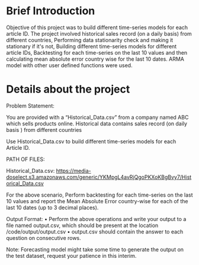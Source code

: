 # Brief Introduction

Objective of this project was to build different time-series models for each article ID. 
The project involved historical sales record (on a daily basis) from different countries, Performing data stationarity check and making it stationary if it's not, Building different time-series models for different article IDs, Backtesting for each time-series on the last 10 values and then calculating mean absolute error country wise for the last 10 dates.
ARMA model with other user defined functions were used.

# Details about the project

Problem Statement: 

You are provided with a “Historical_Data.csv”  from a company named ABC which sells products online. 
Historical data contains sales record (on daily basis ) from different countries 

Use Historical_Data.csv to build different time-series models for each Article ID.

PATH OF FILES:

Historical_Data.csv: https://media-doselect.s3.amazonaws.com/generic/YKMpgL4avRjQgoPKXoKBgBvy7/Historical_Data.csv

For the above scenario,
Perform backtesting for each time-series on the last 10 values and report the Mean Absolute Error country-wise for each of the last 10 dates (up to 3 decimal places). 

Output Format:
•	Perform the above operations and write your output to a file named output.csv, which should be present at the location /code/output/output.csv
•	output.csv should contain the answer to each question on consecutive rows.

Note: Forecasting model might take some time to generate the output on the test dataset, request your patience in this interim. 


